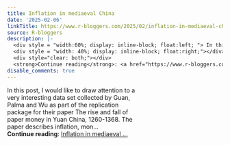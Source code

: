 ```yaml
---
title: Inflation in mediaeval China
date: '2025-02-06'
linkTitle: https://www.r-bloggers.com/2025/02/inflation-in-mediaeval-china/
source: R-bloggers
description: |-
  <div style = "width:60%; display: inline-block; float:left; "> In this post, I would like to draw attention to a very interesting data set collected by Guan, Palma and Wu as part of the replication package for their paper The rise and fall of paper money in Yuan China, 1260-1368. The paper describes inflation, mon...</div>
  <div style = "width: 40%; display: inline-block; float:right;"></div>
  <div style="clear: both;"></div>
  <strong>Continue reading</strong>: <a href="https://www.r-bloggers.com/2025/02/inflation-in-mediaeval-china/">Inflation in mediaeval ...
disable_comments: true
---
```

<div style = "width:60%; display: inline-block; float:left; "> In this post, I would like to draw attention to a very interesting data set collected by Guan, Palma and Wu as part of the replication package for their paper The rise and fall of paper money in Yuan China, 1260-1368. The paper describes inflation, mon...</div>
<div style = "width: 40%; display: inline-block; float:right;"></div>
<div style="clear: both;"></div>
<strong>Continue reading</strong>: <a href="https://www.r-bloggers.com/2025/02/inflation-in-mediaeval-china/">Inflation in mediaeval ...